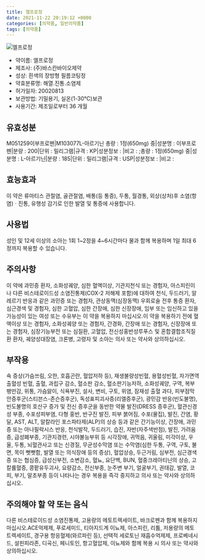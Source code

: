```yaml
---
title: 엘프로정
date: 2021-11-22 20:19:12 +0800
categories: [의약품, 일반의약품]
tags: [의약품]
---
```

![엘프로정](https://nedrug.mfds.go.kr/pbp/cmn/itemImageDownload/153210183305000060)

- 약이름: 엘프로정
- 제조사: (주)바스칸바이오제약
- 성상: 흰색의 장방형 필름코팅정
- 약효분류명: 해열.진통.소염제
- 허가일자: 20020813
- 보관방법: 기밀용기, 실온(1-30℃)보관
- 사용기간: 제조일로부터 36 개월
## 유효성분
M051259이부프로펜|M103077L-아르기닌
총량 : 1정(650mg) 중|성분명 : 이부프로펜|분량 : 200|단위 : 밀리그램|규격 : KP|성분정보 : |비고 : ;총량 : 1정(650mg) 중|성분명 : L-아르기닌|분량 : 185|단위 : 밀리그램|규격 : USP|성분정보 : |비고 :
## 효능효과
이 약은 류마티스 관절염, 골관절염, 배통(등 통증), 두통, 월경통, 외상(상처)후 소염(항염)ㆍ진통, 유행성 감기로 인한 발열 및 통증에 사용합니다.
## 사용법
성인 및 12세 이상의 소아는 1회 1~2정을 4~6시간마다 물과 함께 복용하며 1일 최대 6정까지 복용할 수 있습니다.
## 주의사항
이 약에 과민증 환자, 소화성궤양, 심한 혈액이상, 기관지천식 또는 경험자, 아스피린이나 다른 비스테로이드성 소염진통제(COX-2 저해제 포함)에 대하여 천식, 두드러기, 알레르기 반응과 같은 과민증 또는 경험자, 관상동맥(심장동맥) 우회로술 전후 통증 환자, 심근경색 및 경험자, 심한 고혈압, 심한 간장애, 심한 신장장애, 임부 또는 임신하고 있을 가능성이 있는 여성 또는 수유부는 이 약을 복용하지 마십시오.이 약을 복용하기 전에 혈액이상 또는 경험자, 소화성궤양 또는 경험자, 간경화, 간장애 또는 경험자, 신장장애 또는 경험자, 심장기능부전 또는 심질환, 고혈압, 전신성홍반성루푸스 및 혼합결합조직질환 환자, 궤양성대장염, 크론병, 고령자 및 소아는 의사 또는 약사와 상의하십시오.
## 부작용
쇽 증상(가슴쓰림, 오한, 호흡곤란, 혈압저하 등), 재생불량성빈혈, 용혈성빈혈, 자가면역 출혈성 빈혈, 출혈, 과립구 감소, 혈소판 감소, 혈소판기능저하, 소화성궤양, 구역, 복부팽만감, 위통, 가슴앓이, 식욕부진, 설사, 변비, 구토, 위염, 잠재성 출혈 과다, 피부점막안증후군(스티븐스-존슨증후군), 독성표피괴사증(리엘증후군), 광민감 반응(빈도불명), 빈도불명의 호산구 증가 및 전신 증후군을 동반한 약물 발진(DRESS 증후군), 혈관신경성 부종, 수포성피부염, 다형 홍반, 반구진 발진, 피부 붉어짐, 수포(물집), 발진, 간염, 황달, AST, ALT, 알칼라인 포스파타제(ALP)의 상승 등과 같은 간기능이상, 간장애, 과민증 또는 아나필락시스 반응, 천식발작, 두드러기, 습진, 자반(자주색반점), 발진, 가려움증, 급성폐부종, 기관지경련, 시야불능부위 등 시각장애, 귀먹음, 귀울림, 미각이상, 우울, 두통, 뇌혈관사고 또는 신경질, 무균성수막염 또는 수막염(심한 두통, 구역, 구토, 불면, 목이 뻣뻣함, 발열 또는 의식장애 등의 증상), 혈압상승, 두근거림, 심부전, 심근경색증 또는 협심증, 급성신부전, 소변감소, 혈뇨, 요단백, BUN, 혈중크레아티닌의 상승, 고칼륨혈증, 콩팥유두괴사, 요량감소, 전신부종, 눈주변 부기, 얼굴부기, 권태감, 발열, 코피, 부기, 말초부종 등이 나타나는 경우 복용을 즉각 중지하고 의사 또는 약사와 상의하십시오.
## 주의해야 할 약 또는 음식
다른 비스테로이드성 소염진통제, 고용량의 메토트렉세이트, 바크로펜과 함께 복용하지 마십시오.ACE억제제, 푸로세미드, 티아지드계 이뇨제, 아스피린, 리튬, 저용량의 메토트렉세이트, 경구용 항응혈제(와르파린 등), 선택적 세로토닌 재흡수억제제, 프로베네시드, 설핀피라존, 디곡신, 페니토인, 항고혈압제, 이뇨제와 함께 복용 시 의사 또는 약사와 상의하십시오.
